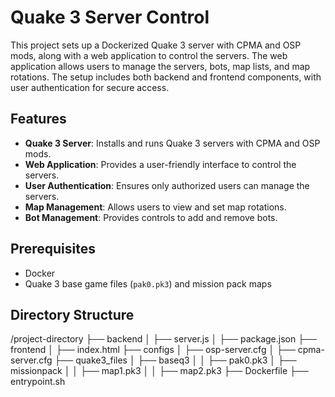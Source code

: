 # Quake 3 Server Control

This project sets up a Dockerized Quake 3 server with CPMA and OSP mods, along with a web application to control the servers. The web application allows users to manage the servers, bots, map lists, and map rotations. The setup includes both backend and frontend components, with user authentication for secure access.

## Features

- **Quake 3 Server**: Installs and runs Quake 3 servers with CPMA and OSP mods.
- **Web Application**: Provides a user-friendly interface to control the servers.
- **User Authentication**: Ensures only authorized users can manage the servers.
- **Map Management**: Allows users to view and set map rotations.
- **Bot Management**: Provides controls to add and remove bots.

## Prerequisites

- Docker
- Quake 3 base game files (`pak0.pk3`) and mission pack maps

## Directory Structure

/project-directory
├── backend
│   ├── server.js
│   ├── package.json
├── frontend
│   ├── index.html
├── configs
│   ├── osp-server.cfg
│   ├── cpma-server.cfg
├── quake3_files
│   ├── baseq3
│   │   ├── pak0.pk3
│   ├── missionpack
│   │   ├── map1.pk3
│   │   ├── map2.pk3
├── Dockerfile
├── entrypoint.sh
